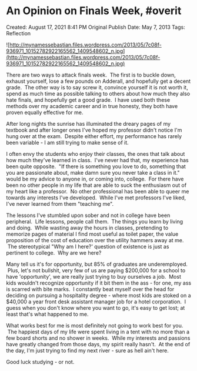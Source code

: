 # An Opinion on Finals Week, #overit

Created: August 17, 2021 8:41 PM
Original Publish Date: May 7, 2013
Tags: Reflection

![http://mynamessebastian.files.wordpress.com/2013/05/7c08f-936971_10152782922165562_1409548602_n.jpg](http://mynamessebastian.files.wordpress.com/2013/05/7c08f-936971_10152782922165562_1409548602_n.jpg)

There are two ways to attack finals week.  The first is to buckle down, exhaust yourself, lose a few pounds on Adderall, and hopefully get a decent grade.  The other way is to say screw it, convince yourself it is not worth it, spend as much time as possible talking to others about how much they also hate finals, and hopefully get a good grade.  I have used both these methods over my academic career and in true honesty, they both have proven equally effective for me.

After long nights the sunrise has illuminated the dreary pages of my textbook and after longer ones I've hoped my professor didn't notice I'm hung over at the exam.  Despite either effort, my performance has rarely been variable - I am still trying to make sense of it.

I often envy the students who enjoy their classes, the ones that talk about how much they've learned in class.  I've never had that, my experience has been quite opposite.  "If there is something you love to do, something that you are passionate about, make damn sure you never take a class in it." would be my advice to anyone in, or coming into, college.  For there have been no other people in my life that are able to suck the enthusiasm out of my heart like a professor.  No other professional has been able to queer me towards any interests I've developed.  While I've met professors I've liked, I've never learned from them "teaching me".

The lessons I've stumbled upon sober and not in college have been peripheral.  Life lessons, people call them.  The things you learn by living and doing.  While wasting away the hours in classes, pretending to memorize pages of material I find most useful as toilet paper, the value proposition of the cost of education over the utility hammers away at me.  The stereotypical "Why am I here?' question of existence is just as pertinent to college.  Why are we here?

Many tell us it's for opportunity, but 85% of graduates are underemployed.  Plus, let's not bullshit, very few of us are paying $200,000 for a school to have 'opportunity', we are really just trying to buy ourselves a job.  Most kids wouldn't recognize opportunity if it bit them in the ass - for one, my ass is scarred with bite marks.  I constantly beat myself over the head for deciding on pursuing a hospitality degree - where most kids are stoked on a $40,000 a year front desk assistant manager job for a hotel corporation.  I guess when you don't know where you want to go, it's easy to get lost; at least that's what happened to me.

What works best for me is most definitely not going to work best for you.  The happiest days of my life were spent living in a tent with no more than a few board shorts and no shower in weeks.  While my interests and passions have greatly changed from those days, my spirit really hasn't.  At the end of the day, I'm just trying to find my next river - sure as hell ain't here.

Good luck studying - or not.